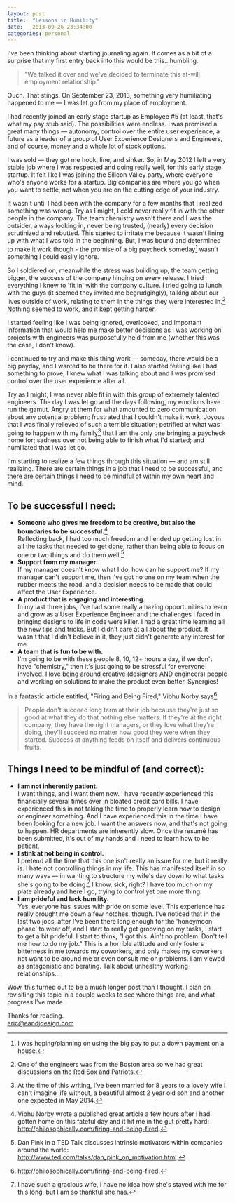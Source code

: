 ```yaml
---
layout: post
title:  "Lessons in Humility"
date:   2013-09-26 23:34:00
categories: personal
---
```

I've been thinking about starting journaling again. It comes as a bit of a surprise that my first entry back into this would be this&hellip;humbling.

<blockquote>
    <p class="quote">"We talked it over and we've decided to terminate this at-will employment relationship."</p>
</blockquote>

Ouch. That stings. On September 23, 2013, something very humiliating happened to me — I was let go from my place of employment.

I had recently joined an early stage startup as Employee #5 (at least, that's what my pay stub said). The possibilities were endless. I was promised a great many things — autonomy, control over the entire user experience, a future as a leader of a group of User Experience Designers and Engineers, and of course, money and a whole lot of stock options.

I was sold — they got me hook, line, and sinker. So, in May 2012 I left a very stable job where I was respected and doing really well, for this early stage startup. It felt like I was joining the Silicon Valley party, where everyone who's anyone works for a startup. Big companies are where you go when you want to settle, not when you are on the cutting edge of your industry.

It wasn't until I had been with the company for a few months that I realized something was wrong. Try as I might, I cold never really fit in with the other people in the company. The team chemistry wasn't there and I was the outsider, always looking in, never being trusted, (nearly) every decision scrutinized and rebutted. This started to irritate me because it wasn't lining up with what I was told in the beginning. But, I was bound and determined to make it work though - the promise of a big paycheck someday[^1] wasn't something I could easily ignore.

So I soldiered on, meanwhile the stress was building up, the team getting bigger, the success of the company hinging on every release. I tried everything I knew to 'fit in' with the company culture. I tried going to lunch with the guys (it seemed they invited me begrudgingly), talking about our lives outside of work, relating to them in the things they were interested in.[^2] Nothing seemed to work, and it kept getting harder.

I started feeling like I was being ignored, overlooked, and important information that would help me make better decisions as I was working on projects with engineers was purposefully held from me (whether this was the case, I don't know).

I continued to try and make this thing work — someday, there would be a big payday, and I wanted to be there for it. I also started feeling like I had something to prove; I knew what I was talking about and I was promised control over the user experience after all.

Try as I might, I was never able fit in with this group of extremely talented engineers. The day I was let go and the days following, my emotions have run the gamut. Angry at them for what amounted to zero communication about any potential problem; frustrated that I couldn't make it work. Joyous that I was finally relieved of such a terrible situation; petrified at what was going to happen with my family[^3] that I am the only one bringing a paycheck home for; sadness over not being able to finish what I'd started; and humiliated that I was let go.

I'm starting to realize a few things through this situation — and am still realizing. There are certain things in a job that I need to be successful, and there are certain things I need to be mindful of within my own heart and mind.

## To be successful I need:
* **Someone who gives me freedom to be creative, but also the boundaries to be successful.**[^4]<br>Reflecting back, I had too much freedom and I ended up getting lost in all the tasks that needed to get done, rather than being able to focus on one or two things and do them well.[^5]
* **Support from my manager.**<br>If my manager doesn't know what I do, how can he support me? If my manager can't support me, then I've got no one on my team when the rubber meets the road, and a decision needs to be made that could affect the User Experience.
* **A product that is engaging and interesting.**<br>In my last three jobs, I've had some really amazing opportunities to learn and grow as a User Experience Engineer and the challenges I faced in bringing designs to life in code were killer. I had a great time learning all the new tips and tricks. But I didn't care at all about the product. It wasn't that I didn't believe in it, they just didn't generate any interest for me.
* **A team that is fun to be with.**<br>I'm going to be with these people 8, 10, 12+ hours a day, if we don't have "chemistry," then it's just going to be stressful for everyone involved. I love being around creative (designers AND engineers) people and working on solutions to make the product even better. Synergies!

In a fantastic article entitled, "Firing and Being Fired," Vibhu Norby says[^6]:
> People don't succeed long term at their job because they're just so good at what they do that nothing else matters. If they're at the right company, they have the right managers, or they love what they're doing, they'll succeed no matter how good they were when they started. Success at anything feeds on itself and delivers continuous fruits. 

## Things I need to be mindful of (and correct):
* **I am not inherently patient.**<br>I want things, and I want them now. I have recently experienced this financially several times over in bloated credit card bills. I have experienced this in not taking the time to properly learn how to design or engineer something. And I have experienced this in the time I have been looking for a new job. I want the answers now, and that's not going to happen. HR departments are inherently slow. Once the resumé has been submitted, it's out of my hands and I need to learn how to be patient.
* **I stink at not being in control.**<br>I pretend all the time that this one isn't really an issue for me, but it really is. I hate not controlling things in my life. This has manifested itself in so many ways — in wanting to structure my wife's day down to what tasks she's going to be doing.[^7] I know, sick, right? I have too much on my plate already and here I go, trying to control yet one more thing.
* **I am prideful and lack humility.**<br>Yes, everyone has issues with pride on some level. This experience has really brought me down a few notches, though. I've noticed that in the last two jobs, after I've been there long enough for the 'honeymoon phase' to wear off, and I start to really get grooving on my tasks, I start to get a bit prideful. I start to think, "I got this. Ain't no problem. Don't tell me how to do my job." This is a horrible attitude and only fosters bitterness in me towards my coworkers, and only makes my coworkers not want to be around me or even consult me on problems. I am viewed as antagonistic and berating. Talk about unhealthy working relationships&hellip;

Wow, this turned out to be a much longer post than I thought. I plan on revisiting this topic in a couple weeks to see where things are, and what progress I've made.

<p>
    Thanks for reading.<br>
    <a href="mailto:eric@eandjdesign.com">eric@eandjdesign.com</a>
</p>


[^1]: I was hoping/planning on using the big pay to put a down payment on a house.
[^2]: One of the engineers was from the Boston area so we had great discussions on the Red Sox and Patriots.
[^3]: At the time of this writing, I've been married for 8 years to a lovely wife I can't imagine life without, a beautiful almost 2 year old son and another one expected in May 2014.
[^4]: Vibhu Norby wrote a published great article a few hours after I had gotten home on this fateful day and  it hit me in the gut pretty hard: <a href="http://philosophically.com/firing-and-being-fired" target="_blank">http://philosophically.com/firing-and-being-fired</a>.
[^5]: Dan Pink in a TED Talk discusses intrinsic motivators within companies around the world: <a href="http://www.ted.com/talks/dan_pink_on_motivation.html" target="_blank">http://www.ted.com/talks/dan_pink_on_motivation.html</a>.
[^6]: <a href="http://philosophically.com/firing-and-being-fired" target="_blank">http://philosophically.com/firing-and-being-fired</a>.
[^7]: I have such a gracious wife, I have no idea how she's stayed with me for this long, but I am so thankful she has.

